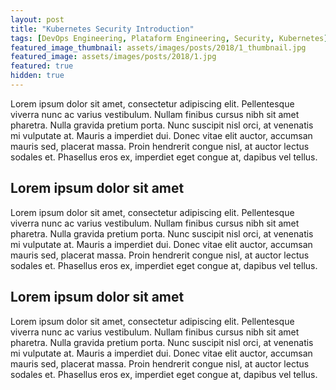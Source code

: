 ```yaml
---
layout: post
title: "Kubernetes Security Introduction"
tags: [DevOps Engineering, Plataform Engineering, Security, Kubernetes]
featured_image_thumbnail: assets/images/posts/2018/1_thumbnail.jpg
featured_image: assets/images/posts/2018/1.jpg
featured: true
hidden: true
---
```


Lorem ipsum dolor sit amet, consectetur adipiscing elit. Pellentesque viverra nunc ac varius vestibulum. Nullam finibus cursus nibh sit amet pharetra. Nulla gravida pretium porta. Nunc suscipit nisl orci, at venenatis mi vulputate at. Mauris a imperdiet dui. Donec vitae elit auctor, accumsan mauris sed, placerat massa. Proin hendrerit congue nisl, at auctor lectus sodales et. Phasellus eros ex, imperdiet eget congue at, dapibus vel tellus.

<!--more-->

## Lorem ipsum dolor sit amet

Lorem ipsum dolor sit amet, consectetur adipiscing elit. Pellentesque viverra nunc ac varius vestibulum. Nullam finibus cursus nibh sit amet pharetra. Nulla gravida pretium porta. Nunc suscipit nisl orci, at venenatis mi vulputate at. Mauris a imperdiet dui. Donec vitae elit auctor, accumsan mauris sed, placerat massa. Proin hendrerit congue nisl, at auctor lectus sodales et. Phasellus eros ex, imperdiet eget congue at, dapibus vel tellus.

## Lorem ipsum dolor sit amet

Lorem ipsum dolor sit amet, consectetur adipiscing elit. Pellentesque viverra nunc ac varius vestibulum. Nullam finibus cursus nibh sit amet pharetra. Nulla gravida pretium porta. Nunc suscipit nisl orci, at venenatis mi vulputate at. Mauris a imperdiet dui. Donec vitae elit auctor, accumsan mauris sed, placerat massa. Proin hendrerit congue nisl, at auctor lectus sodales et. Phasellus eros ex, imperdiet eget congue at, dapibus vel tellus.
